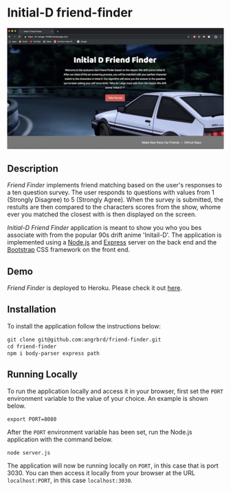 # Initial-D friend-finder

![app-home-screen](app/images/friend-finder.png)

## Description

*Friend Finder* implements friend matching based on the user's responses to a ten question survey. The user responds to questions with values from 1 (Strongly Disagree) to 5 (Strongly Agree). When the survey is submitted, the restults are then compared to the characters scores from the show, whome ever you matched the closest with is then displayed on the screen.

*Initial-D Friend Finder* application is meant to show you who you bes associate with from the popular 90s drift anime 'Initail-D'. The application is implemented using a [Node.js](https://nodejs.org/en/) and [Express](https://expressjs.com/) server on the back end and the [Bootstrap](https://getbootstrap.com/) CSS framework on the front end.

## Demo
	
*Friend Finder* is deployed to Heroku. Please check it out [here](https://lit-refuge-70336.herokuapp.com/).

## Installation

To install the application follow the instructions below:

	git clone git@github.com:angrbrd/friend-finder.git
	cd friend-finder
	npm i body-parser express path
	
## Running Locally

To run the application locally and access it in your browser, first set the `PORT` environment variable to the value of your choice. An example is shown below.

	export PORT=8080
	
After the `PORT` environment variable has been set, run the Node.js application with the command below.

	node server.js
	
The application will now be running locally on `PORT`, in this case that is port 3030. You can then access it locally from your browser at the URL `localhost:PORT`, in this case `localhost:3030`.

